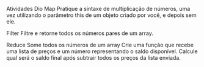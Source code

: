 Atividades Dio
Map
Pratique a sintaxe de multiplicação de números, uma vez utilizando o parâmetro this de um objeto criado por você, e depois sem ele.

Filter
Filtre e retorne todos os números pares de um array.

Reduce
Some todos os números de um array
Crie uma função que recebe uma lista de preços e um número representando o saldo disponível. Calcule qual será o saldo final após subtrair todos os preços da lista enviada.

